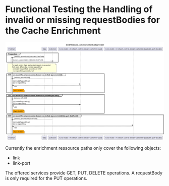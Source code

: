 # Functional Testing the Handling of invalid or missing requestBodies for the Cache Enrichment  

![Overview](./mwdi+diagram.invalidOrMissingRequestBody.cacheEnrichement.png)  

Currently the enrichment ressource paths only cover the following objects:
- link
- link-port

The offered services provide GET, PUT, DELETE operations. A requestBody is only required for the PUT operations.